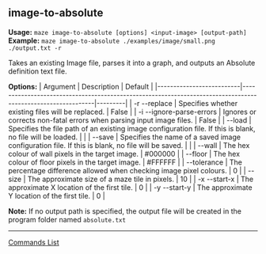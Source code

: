 ## image-to-absolute
**Usage:** `maze image-to-absolute [options] <input-image> [output-path]`  
**Example:** `maze image-to-absolute ./examples/image/small.png ./output.txt -r`

Takes an existing Image file, parses it into a graph, and outputs an Absolute definition text file.

**Options:**
| Argument                 | Description                                                                                                 | Default |
|--------------------------|-------------------------------------------------------------------------------------------------------------|---------|
| -r --replace             | Specifies whether existing files will be replaced.                                                          | False   |
| -i --ignore-parse-errors | Ignores or corrects non-fatal errors when parsing input image files.                                        | False   |
| --load                   | Specifies the file path of an existing image configuration file.  If this is blank, no file will be loaded. |         |
| --save                   | Specifies the name of a saved image configuration file.  If this is blank, no file will be saved.           |         |
| --wall                   | The hex colour of wall pixels in the target image.                                                          | #000000 |
| --floor                  | The hex colour of floor pixels in the target image.                                                         | #FFFFFF |
| --tolerance              | The percentage difference allowed when checking image pixel colours.                                        | 0       |
| --size                   | The approximate size of a maze tile in pixels.                                                              | 10      |
| -x --start-x             | The approximate X location of the first tile.                                                               | 0       |
| -y --start-y             | The approximate Y location of the first tile.                                                               | 0       |

**Note:** If no output path is specified, the output file will be created in the program folder named `absolute.txt`

---

[Commands List](./readme.md)